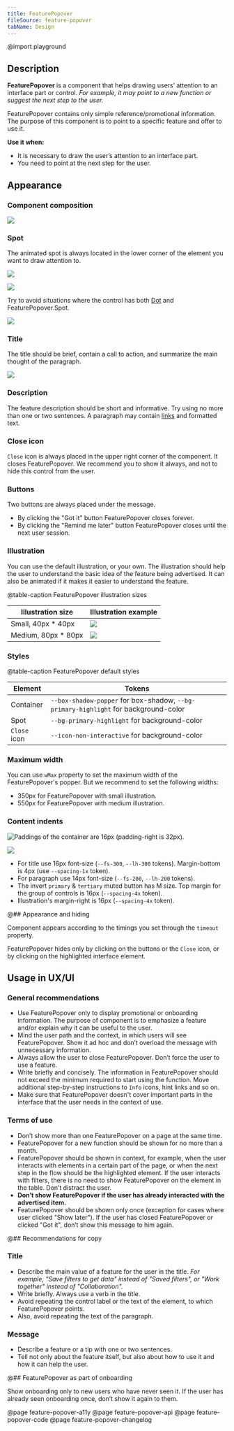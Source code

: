 ```yaml
---
title: FeaturePopover
fileSource: feature-popover
tabName: Design
---
```


@import playground

## Description

**FeaturePopover** is a component that helps drawing users’ attention to an interface part or control. _For example, it may point to a new function or suggest the next step to the user._

FeaturePopover contains only simple reference/promotional information. The purpose of this component is to point to a specific feature and offer to use it.

**Use it when:**

- It is necessary to draw the user’s attention to an interface part.
- You need to point at the next step for the user.

## Appearance

### Component composition

![](static/spotlight-scheme.png)

### Spot

The animated spot is always located in the lower corner of the element you want to draw attention to.

![](static/spotlight-sizes.png)

![](static/spotlight-dot.png)

Try to avoid situations where the control has both [Dot](/components/dot/) and FeaturePopover.Spot.

![](static/spot-yes-no.png)

### Title

The title should be brief, contain a call to action, and summarize the main thought of the paragraph.

![](static/title-yes-no.png)

### Description

The feature description should be short and informative. Try using no more than one or two sentences. A paragraph may contain [links](/components/link/) and formatted text.

### Close icon

`Close` icon is always placed in the upper right corner of the component. It closes FeaturePopover. We recommend you to show it always, and not to hide this control from the user.

### Buttons

Two buttons are always placed under the message.

- By clicking the "Got it" button FeaturePopover closes forever.
- By clicking the "Remind me later" button FeaturePopover closes until the next user session.

### Illustration

You can use the default illustration, or your own. The illustration should help the user to understand the basic idea of the feature being advertised. It can also be animated if it makes it easier to understand the feature.

@table-caption FeaturePopover illustration sizes

| Illustration size       | Illustration example              |
| ----------------------- | --------------------------------- |
| Small, 40px * 40px      | ![](static/spotlight-default.png) |
| Medium, 80px * 80px     | ![](static/spotlight-big.png)     |

### Styles

@table-caption FeaturePopover default styles

| Element      | Tokens                                                                              |
| ------------ | ----------------------------------------------------------------------------------- |
| Container    | `--box-shadow-popper` for box-shadow, `--bg-primary-highlight` for background-color |
| Spot         | `--bg-primary-highlight` for background-color                                       |
| `Close` icon | `--icon-non-interactive` for background-color                                       |

### Maximum width

You can use `wMax` property to set the maximum width of the FeaturePopover's popper. But we recommend to set the following widths:

- 350px for FeaturePopover with small illustration.
- 550px for FeaturePopover with medium illustration.

### Content indents

![Paddings of the container are 16px (padding-right is 32px).](static/spotlight-paddings.png)

![](static/spotlight-content-margins.png)

- For title use 16px font-size (`--fs-300`, `--lh-300` tokens). Margin-bottom is 4px (use `--spacing-1x` token).
- For paragraph use 14px font-size (`--fs-200`, `--lh-200` tokens).
- The invert `primary` & `tertiary` muted button has M size. Top margin for the group of controls is 16px (`--spacing-4x` token).
- Illustration's margin-right is 16px (`--spacing-4x` token).

@## Appearance and hiding

Component appears according to the timings you set through the `timeout` property.

FeaturePopover hides only by clicking on the buttons or the `Close` icon, or by clicking on the highlighted interface element.

## Usage in UX/UI

### General recommendations

- Use FeaturePopover only to display promotional or onboarding information. The purpose of component is to emphasize a feature and/or explain why it can be useful to the user.
- Mind the user path and the context, in which users will see FeaturePopover. Show it ad hoc and don’t overload the message with unnecessary information.
- Always allow the user to close FeaturePopover. Don’t force the user to use a feature.
- Write briefly and concisely. The information in FeaturePopover should not exceed the minimum required to start using the function. Move additional step-by-step instructions to `Info` icons, hint links and so on.
- Make sure that FeaturePopover doesn't cover important parts in the interface that the user needs in the context of use.

### Terms of use

- Don’t show more than one FeaturePopover on a page at the same time.
- FeaturePopover for a new function should be shown for no more than a month.
- FeaturePopover should be shown in context, for example, when the user interacts with elements in a certain part of the page, or when the next step in the flow should be the highlighted element. If the user interacts with filters, there is no need to show FeaturePopover on the element in the table. Don’t distract the user.
- **Don’t show FeaturePopover if the user has already interacted with the advertised item.**
- FeaturePopover should be shown only once (exception for cases where user clicked "Show later"). If the user has closed FeaturePopover or clicked "Got it", don’t show this message to him again.

@## Recommendations for copy

### Title

- Describe the main value of a feature for the user in the title. _For example, "Save filters to get data" instead of "Saved filters", or "Work together" instead of "Collaboration"._
- Write briefly. Always use a verb in the title.
- Avoid repeating the control label or the text of the element, to which FeaturePopover points.
- Also, avoid repeating the text of the paragraph.

### Message

- Describe a feature or a tip with one or two sentences.
- Tell not only about the feature itself, but also about how to use it and how it can help the user.

@## FeaturePopover as part of onboarding

Show onboarding only to new users who have never seen it. If the user has already seen onboarding once, don’t show it again to them.

@page feature-popover-a11y
@page feature-popover-api
@page feature-popover-code
@page feature-popover-changelog
